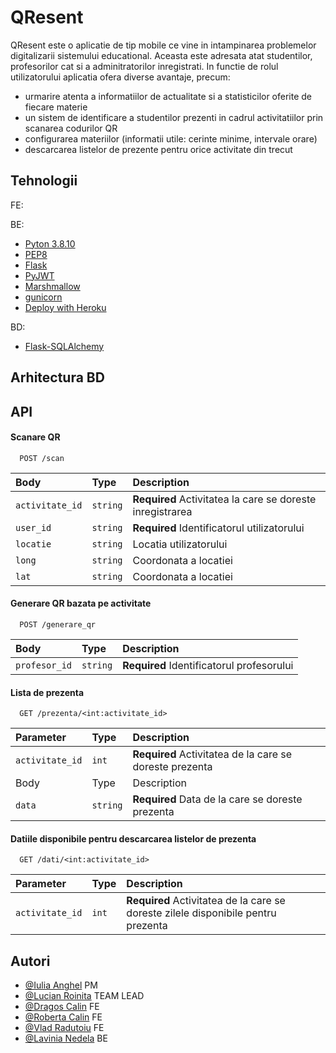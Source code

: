   # QResent

QResent este o aplicatie de tip mobile ce vine in intampinarea problemelor digitalizarii sistemului educational. Aceasta este adresata atat studentilor, profesorilor cat si a adminitratorilor inregistrati. In functie de rolul utilizatorului aplicatia ofera diverse avantaje, precum: 
  - urmarire atenta a informatiilor de actualitate si a statisticilor oferite de fiecare materie
  - un sistem de identificare a studentilor prezenti in cadrul activitatiilor prin scanarea codurilor QR
  - configurarea materiilor (informatii utile: cerinte minime, intervale orare)
  - descarcarea listelor de prezente pentru orice activitate din trecut

## Tehnologii
FE:
  

BE:
- [Pyton 3.8.10](https://www.python.org/downloads/release/python-3810/)
- [PEP8](https://www.python.org/dev/peps/pep-0008/)
- [Flask](https://flask.palletsprojects.com/en/2.0.x/)
- [PyJWT](https://pyjwt.readthedocs.io/en/stable/)
- [Marshmallow](https://flask-marshmallow.readthedocs.io/en/latest/)
- [gunicorn](https://docs.gunicorn.org/en/20.1.0/)
- [Deploy with Heroku](https://www.heroku.com/home)


BD:
  - [Flask-SQLAlchemy](https://flask-sqlalchemy.palletsprojects.com/en/2.x/)

## Arhitectura BD



## API 

#### Scanare QR

```http
  POST /scan
```

| Body | Type     | Description                |
| :-------- | :------- | :------------------------- |
| `activitate_id` | `string` |  **Required** Activitatea la care se doreste inregistrarea |
| `user_id` | `string` | **Required** Identificatorul utilizatorului |
| `locatie` | `string` |Locatia utilizatorului |
| `long` | `string` | Coordonata a locatiei |
| `lat` | `string` | Coordonata a locatiei  |

#### Generare QR bazata pe activitate
```http
  POST /generare_qr
```
| Body | Type     | Description                       |
| :-------- | :------- | :-------------------------------- |
| `profesor_id`      | `string` | **Required** Identificatorul profesorului|

#### Lista de prezenta

```http
  GET /prezenta/<int:activitate_id>
```

| Parameter | Type     | Description                       |
| :-------- | :------- | :-------------------------------- |
| `activitate_id`      | `int` | **Required** Activitatea de la care se doreste prezenta |
| Body | Type     | Description                |
| `data` | `string` |  **Required** Data de la care se doreste prezenta|

#### Datiile disponibile pentru descarcarea listelor de prezenta
```http
  GET /dati/<int:activitate_id>
```

| Parameter | Type     | Description                       |
| :-------- | :------- | :-------------------------------- |
| `activitate_id`      | `int` | **Required** Activitatea de la care se doreste zilele disponibile pentru prezenta |



## Autori
- [@Iulia Anghel](https://github.com/iuliiaioana) PM
- [@Lucian Roinita](https://github.com/roinitalucian) TEAM LEAD
- [@Dragos Calin](https://github.com/CalinDS) FE 
- [@Roberta Calin](https://github.com/robertacalin) FE 
- [@Vlad Radutoiu](https://github.com/VladRadutoiu) FE 
- [@Lavinia Nedela](https://github.com/laviniamnedelea) BE


